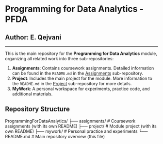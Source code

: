 # Programming for Data Analytics - PFDA

## Author: E. Qejvani
***

This is the main repository for the **Programming for Data Analytics** module, organizing all related work into three sub-repositories:

1. **Assignments**: Contains coursework assignments. Detailed information can be found in the `README.md` in the [Assignments](./assignments) sub-repository.
2. **Project**: Includes the main project for the module. More information to the `README.md` in the [Project](./project) sub-repository for more details.
3. **MyWork**: A personal workspace for experiments, practice code, and additional materials.

## Repository Structure

ProgrammingForDataAnalytics/ ├── assignments/ # Coursework assignments (with its own README) ├── project/ # Module project (with its own README) ├── mywork/ # Personal practice and experiments └── README.md # Main repository overview (this file)
